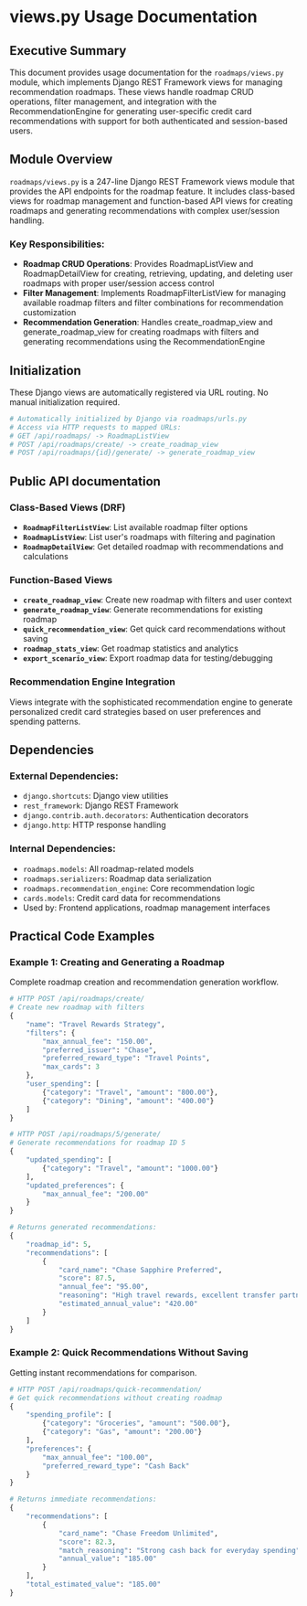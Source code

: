 # views.py Usage Documentation

## Executive Summary
This document provides usage documentation for the `roadmaps/views.py` module, which implements Django REST Framework views for managing recommendation roadmaps. These views handle roadmap CRUD operations, filter management, and integration with the RecommendationEngine for generating user-specific credit card recommendations with support for both authenticated and session-based users.

## Module Overview
`roadmaps/views.py` is a 247-line Django REST Framework views module that provides the API endpoints for the roadmap feature. It includes class-based views for roadmap management and function-based API views for creating roadmaps and generating recommendations with complex user/session handling.

### Key Responsibilities:  
- **Roadmap CRUD Operations**: Provides RoadmapListView and RoadmapDetailView for creating, retrieving, updating, and deleting user roadmaps with proper user/session access control
- **Filter Management**: Implements RoadmapFilterListView for managing available roadmap filters and filter combinations for recommendation customization
- **Recommendation Generation**: Handles create_roadmap_view and generate_roadmap_view for creating roadmaps with filters and generating recommendations using the RecommendationEngine

## Initialization
These Django views are automatically registered via URL routing. No manual initialization required.

```python
# Automatically initialized by Django via roadmaps/urls.py
# Access via HTTP requests to mapped URLs:
# GET /api/roadmaps/ -> RoadmapListView
# POST /api/roadmaps/create/ -> create_roadmap_view
# POST /api/roadmaps/{id}/generate/ -> generate_roadmap_view
```

## Public API documentation

### Class-Based Views (DRF)
- **`RoadmapFilterListView`**: List available roadmap filter options
- **`RoadmapListView`**: List user's roadmaps with filtering and pagination
- **`RoadmapDetailView`**: Get detailed roadmap with recommendations and calculations

### Function-Based Views
- **`create_roadmap_view`**: Create new roadmap with filters and user context
- **`generate_roadmap_view`**: Generate recommendations for existing roadmap
- **`quick_recommendation_view`**: Get quick card recommendations without saving
- **`roadmap_stats_view`**: Get roadmap statistics and analytics
- **`export_scenario_view`**: Export roadmap data for testing/debugging

### Recommendation Engine Integration
Views integrate with the sophisticated recommendation engine to generate personalized credit card strategies based on user preferences and spending patterns.

## Dependencies
### External Dependencies:
- `django.shortcuts`: Django view utilities
- `rest_framework`: Django REST Framework
- `django.contrib.auth.decorators`: Authentication decorators
- `django.http`: HTTP response handling

### Internal Dependencies:
- `roadmaps.models`: All roadmap-related models
- `roadmaps.serializers`: Roadmap data serialization
- `roadmaps.recommendation_engine`: Core recommendation logic
- `cards.models`: Credit card data for recommendations
- Used by: Frontend applications, roadmap management interfaces

## Practical Code Examples

### Example 1: Creating and Generating a Roadmap
Complete roadmap creation and recommendation generation workflow.

```python
# HTTP POST /api/roadmaps/create/
# Create new roadmap with filters
{
    "name": "Travel Rewards Strategy",
    "filters": {
        "max_annual_fee": "150.00",
        "preferred_issuer": "Chase",
        "preferred_reward_type": "Travel Points",
        "max_cards": 3
    },
    "user_spending": [
        {"category": "Travel", "amount": "800.00"},
        {"category": "Dining", "amount": "400.00"}
    ]
}

# HTTP POST /api/roadmaps/5/generate/
# Generate recommendations for roadmap ID 5
{
    "updated_spending": [
        {"category": "Travel", "amount": "1000.00"}
    ],
    "updated_preferences": {
        "max_annual_fee": "200.00"
    }
}

# Returns generated recommendations:
{
    "roadmap_id": 5,
    "recommendations": [
        {
            "card_name": "Chase Sapphire Preferred",
            "score": 87.5,
            "annual_fee": "95.00",
            "reasoning": "High travel rewards, excellent transfer partners",
            "estimated_annual_value": "420.00"
        }
    ]
}
```

### Example 2: Quick Recommendations Without Saving
Getting instant recommendations for comparison.

```python
# HTTP POST /api/roadmaps/quick-recommendation/
# Get quick recommendations without creating roadmap
{
    "spending_profile": [
        {"category": "Groceries", "amount": "500.00"},
        {"category": "Gas", "amount": "200.00"}
    ],
    "preferences": {
        "max_annual_fee": "100.00",
        "preferred_reward_type": "Cash Back"
    }
}

# Returns immediate recommendations:
{
    "recommendations": [
        {
            "card_name": "Chase Freedom Unlimited",
            "score": 82.3,
            "match_reasoning": "Strong cash back for everyday spending",
            "annual_value": "185.00"
        }
    ],
    "total_estimated_value": "185.00"
}
```
